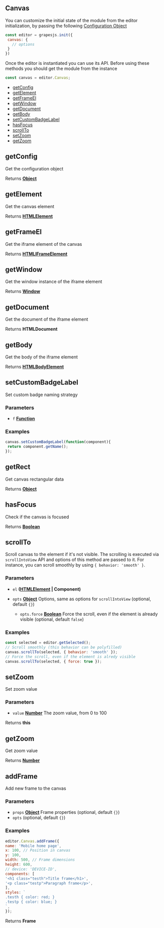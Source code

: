 <!-- Generated by documentation.js. Update this documentation by updating the source code. -->

## Canvas

You can customize the initial state of the module from the editor initialization, by passing the following [Configuration Object][1]

```js
const editor = grapesjs.init({
 canvas: {
   // options
 }
})
```

Once the editor is instantiated you can use its API. Before using these methods you should get the module from the instance

```js
const canvas = editor.Canvas;
```

*   [getConfig][2]
*   [getElement][3]
*   [getFrameEl][4]
*   [getWindow][5]
*   [getDocument][6]
*   [getBody][7]
*   [setCustomBadgeLabel][8]
*   [hasFocus][9]
*   [scrollTo][10]
*   [setZoom][11]
*   [getZoom][12]

## getConfig

Get the configuration object

Returns **[Object][13]** 

## getElement

Get the canvas element

Returns **[HTMLElement][14]** 

## getFrameEl

Get the iframe element of the canvas

Returns **[HTMLIFrameElement][15]** 

## getWindow

Get the window instance of the iframe element

Returns **[Window][16]** 

## getDocument

Get the document of the iframe element

Returns **HTMLDocument** 

## getBody

Get the body of the iframe element

Returns **[HTMLBodyElement][17]** 

## setCustomBadgeLabel

Set custom badge naming strategy

### Parameters

*   `f` **[Function][18]** 

### Examples

```javascript
canvas.setCustomBadgeLabel(function(component){
 return component.getName();
});
```

## getRect

Get canvas rectangular data

Returns **[Object][13]** 

## hasFocus

Check if the canvas is focused

Returns **[Boolean][19]** 

## scrollTo

Scroll canvas to the element if it's not visible. The scrolling is
executed via `scrollIntoView` API and options of this method are
passed to it. For instance, you can scroll smoothly by using
`{ behavior: 'smooth' }`.

### Parameters

*   `el` **([HTMLElement][14] | Component)** 
*   `opts` **[Object][13]** Options, same as options for `scrollIntoView` (optional, default `{}`)

    *   `opts.force` **[Boolean][19]** Force the scroll, even if the element is already visible (optional, default `false`)

### Examples

```javascript
const selected = editor.getSelected();
// Scroll smoothly (this behavior can be polyfilled)
canvas.scrollTo(selected, { behavior: 'smooth' });
// Force the scroll, even if the element is alredy visible
canvas.scrollTo(selected, { force: true });
```

## setZoom

Set zoom value

### Parameters

*   `value` **[Number][20]** The zoom value, from 0 to 100

Returns **this** 

## getZoom

Get zoom value

Returns **[Number][20]** 

## addFrame

Add new frame to the canvas

### Parameters

*   `props` **[Object][13]** Frame properties (optional, default `{}`)
*   `opts`   (optional, default `{}`)

### Examples

```javascript
editor.Canvas.addFrame({
name: 'Mobile home page',
x: 100, // Position in canvas
y: 100,
width: 500, // Frame dimensions
height: 600,
// device: 'DEVICE-ID',
components: [
'<h1 class="testh">Title frame</h1>',
'<p class="testp">Paragraph frame</p>',
],
styles: `
.testh { color: red; }
.testp { color: blue; }
`,
});
```

Returns **Frame** 

[1]: https://github.com/artf/grapesjs/blob/master/src/canvas/config/config.js

[2]: #getconfig

[3]: #getelement

[4]: #getframeel

[5]: #getwindow

[6]: #getdocument

[7]: #getbody

[8]: #setcustombadgelabel

[9]: #hasfocus

[10]: #scrollto

[11]: #setzoom

[12]: #getzoom

[13]: https://developer.mozilla.org/docs/Web/JavaScript/Reference/Global_Objects/Object

[14]: https://developer.mozilla.org/docs/Web/HTML/Element

[15]: https://developer.mozilla.org/docs/Web/API/HTMLIFrameElement

[16]: https://developer.mozilla.org/docs/Web/API/Window

[17]: https://developer.mozilla.org/docs/Web/HTML/Element/body

[18]: https://developer.mozilla.org/docs/Web/JavaScript/Reference/Statements/function

[19]: https://developer.mozilla.org/docs/Web/JavaScript/Reference/Global_Objects/Boolean

[20]: https://developer.mozilla.org/docs/Web/JavaScript/Reference/Global_Objects/Number
